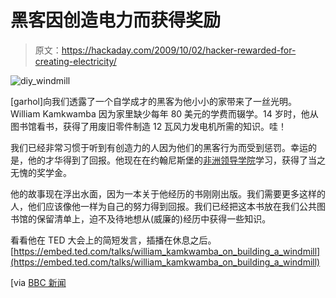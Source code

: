 # 黑客因创造电力而获得奖励

> 原文：<https://hackaday.com/2009/10/02/hacker-rewarded-for-creating-electricity/>

![diy_windmill](img/4ec5f304fde50b8d98e1e95e477425d2.png "diy_windmill")

[garhol]向我们透露了一个自学成才的黑客为他小小的家带来了一丝光明。William Kamkwamba 因为家里缺少每年 80 美元的学费而辍学。14 岁时，他从图书馆看书，获得了用废旧零件制造 12 瓦风力发电机所需的知识。哇！

我们已经非常习惯于听到有创造力的人因为他们的黑客行为而受到惩罚。幸运的是，他的才华得到了回报。他现在在约翰尼斯堡的[非洲领导学院](http://www.africanleadershipacademy.org)学习，获得了当之无愧的奖学金。

他的故事现在浮出水面，因为一本关于他经历的书刚刚出版。我们需要更多这样的人，他们应该像他一样为自己的努力得到回报。我们已经把这本书放在我们公共图书馆的保留清单上，迫不及待地想从(威廉的)经历中获得一些知识。

看看他在 TED 大会上的简短发言，插播在休息之后。 [https://embed.ted.com/talks/william_kamkwamba_on_building_a_windmill](https://embed.ted.com/talks/william_kamkwamba_on_building_a_windmill)

[via [BBC 新闻](http://news.bbc.co.uk/2/hi/africa/8257153.stm)
